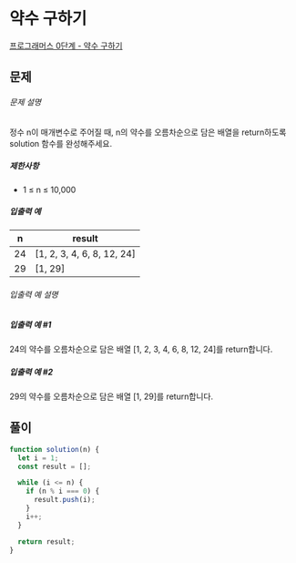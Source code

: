 # 약수 구하기

[프로그래머스 0단계 - 약수 구하기](https://school.programmers.co.kr/learn/courses/30/lessons/120897)

## 문제

###### 문제 설명

정수 n이 매개변수로 주어질 때, n의 약수를 오름차순으로 담은 배열을 return하도록 solution 함수를 완성해주세요.

##### 제한사항

- 1 ≤ n ≤ 10,000

##### 입출력 예

| n   | result                     |
| --- | -------------------------- |
| 24  | [1, 2, 3, 4, 6, 8, 12, 24] |
| 29  | [1, 29]                    |

###### 입출력 예 설명

##### 입출력 예 #1

24의 약수를 오름차순으로 담은 배열 [1, 2, 3, 4, 6, 8, 12, 24]를 return합니다.

##### 입출력 예 #2

29의 약수를 오름차순으로 담은 배열 [1, 29]를 return합니다.

## 풀이

```javascript
function solution(n) {
  let i = 1;
  const result = [];

  while (i <= n) {
    if (n % i === 0) {
      result.push(i);
    }
    i++;
  }

  return result;
}
```
